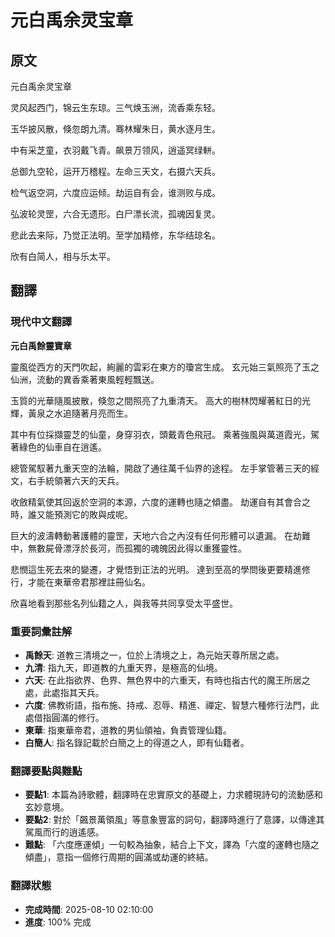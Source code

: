 # 元白禹余灵宝章

## 原文

元白禹余灵宝章

灵风起西门，锦云生东琼。三气焕玉洲，流香乘东轻。

玉华披风散，倏忽朗九清。骞林耀朱日，黄水逐月生。

中有采芝童，衣羽戴飞青。飙景万领风，逍遥冥绿軿。

总御九空轮，运开万稽程。左命三天文，右摄六天兵。

检气返空洞，六度应运倾。劫运自有会，谁测败与成。

弘波轮灵罡，六合无遗形。白尸漂长流，孤魂因复灵。

悲此去来际，乃觉正法明。至学加精修，东华结琼名。

欣有白简人，相与乐太平。

## 翻譯

### 現代中文翻譯
**元白禹餘靈寶章**

靈風從西方的天門吹起，絢麗的雲彩在東方的瓊宮生成。
玄元始三氣照亮了玉之仙洲，流動的異香乘著東風輕輕飄送。

玉質的光華隨風披散，倏忽之間照亮了九重清天。
高大的樹林閃耀著紅日的光輝，黃泉之水追隨著月亮而生。

其中有位採擷靈芝的仙童，身穿羽衣，頭戴青色飛冠。
乘著強風與萬道霞光，駕著綠色的仙車自在逍遙。

總管駕馭著九重天空的法輪，開啟了通往萬千仙界的途程。
左手掌管著三天的經文，右手統領著六天的天兵。

收斂精氣使其回返於空洞的本源，六度的運轉也隨之傾盡。
劫運自有其會合之時，誰又能預測它的敗與成呢。

巨大的波濤轉動著護體的靈罡，天地六合之內沒有任何形體可以遺漏。
在劫難中，無數屍骨漂浮於長河，而孤獨的魂魄因此得以重獲靈性。

悲憫這生死去來的變遷，才覺悟到正法的光明。
達到至高的學問後更要精進修行，才能在東華帝君那裡註冊仙名。

欣喜地看到那些名列仙籍之人，與我等共同享受太平盛世。

### 重要詞彙註解
- **禹餘天**: 道教三清境之一，位於上清境之上，為元始天尊所居之處。
- **九清**: 指九天，即道教的九重天界，是極高的仙境。
- **六天**: 在此指欲界、色界、無色界中的六重天，有時也指古代的魔王所居之處，此處指其天兵。
- **六度**: 佛教術語，指布施、持戒、忍辱、精進、禪定、智慧六種修行法門，此處借指圓滿的修行。
- **東華**: 指東華帝君，道教的男仙領袖，負責管理仙籍。
- **白簡人**: 指名錄記載於白簡之上的得道之人，即有仙籍者。

### 翻譯要點與難點
- **要點1**: 本篇為詩歌體，翻譯時在忠實原文的基礎上，力求體現詩句的流動感和玄妙意境。
- **要點2**: 對於「飆景萬領風」等意象豐富的詞句，翻譯時進行了意譯，以傳達其駕風而行的逍遙感。
- **難點**: 「六度應運傾」一句較為抽象，結合上下文，譯為「六度的運轉也隨之傾盡」，意指一個修行周期的圓滿或劫運的終結。

### 翻譯狀態
- **完成時間**: 2025-08-10 02:10:00
- **進度**: 100% 完成

